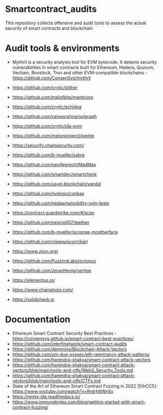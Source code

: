 # Smartcontract_audits
This repository collects offensive and audit tools to assess the actual security of smart contracts and blockchain

# Audit tools & environments

* Mythril is a security analysis tool for EVM bytecode. It detects security vulnerabilities in smart contracts built for Ethereum, Hedera, Quorum, Vechain, Roostock, Tron and other EVM-compatible blockchains - https://github.com/ConsenSys/mythril
* https://github.com/crytic/slither
* https://github.com/trailofbits/manticore
* https://github.com/crytic/echidna
* https://github.com/raineorshine/solgraph
* https://github.com/crytic/ida-evm
* https://github.com/melonproject/oyente
* https://securify.chainsecurity.com/
* https://github.com/b-mueller/sabre
* https://github.com/nevillegrech/MadMax

* https://github.com/smartdec/smartcheck
* https://github.com/usyd-blockchain/vandal
* https://github.com/nveloso/conkas
* https://github.com/nedasma/solidity-vuln-tests
* https://contract.guardstrike.com/#/scan

* https://github.com/nescio007/teether
* https://github.com/b-mueller/scrooge-mcetherface
* https://github.com/cleanunicorn/karl

* https://www.ziion.org/
* https://github.com/FuzzingLabs/octopus
* https://github.com/JoranHonig/vertigo
* https://elementus.io/
* https://www.chainalysis.com/
* https://solidcheck.io

# Documentation

* Ethereum Smart Contract Security Best Practices - https://consensys.github.io/smart-contract-best-practices/
* https://github.com/interfinetwork/smart-contract-audits
* https://github.com/demining/Blockchain-Attack-Vectors
* https://github.com/uni-due-syssec/eth-reentrancy-attack-patterns
* https://github.com/harendra-shakya/smart-contract-attack-vectors
* https://github.com/harendra-shakya/smart-contract-attack-vectors/blob/main/tools-and-ctfs/Web3_Security_Tools.md
* https://github.com/harendra-shakya/smart-contract-attack-vectors/blob/main/tools-and-ctfs/CTFs.md
* State of the Art of Ethereum Smart Contract Fuzzing in 2022 [EthCC5]- https://www.youtube.com/watch?v=RrdrfdtWnSo
* https://remix-ide.readthedocs.io/
* https://www.immunebytes.com/blog/getting-started-with-smart-contract-fuzzing/
